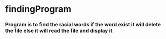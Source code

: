 # findingProgram
###  Program is to find the racial words if the word exist it will delete the file else it will read the file and display it 
